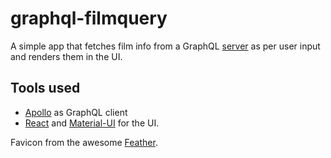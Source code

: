 # graphql-filmquery

A simple app that fetches film info from a GraphQL [server](https://play.dgraph.io/graphql) as per user input and renders them in the UI.

## Tools used
* [Apollo](https://www.apollographql.com/) as GraphQL client
* [React](https://reactjs.org/) and [Material-UI](https://material-ui.com/) for the UI.

Favicon from the awesome [Feather](https://feathericons.com/).